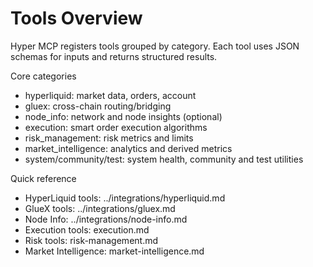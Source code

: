 # Tools Overview

Hyper MCP registers tools grouped by category. Each tool uses JSON schemas for inputs and returns structured results.

Core categories

- hyperliquid: market data, orders, account
- gluex: cross-chain routing/bridging
- node_info: network and node insights (optional)
- execution: smart order execution algorithms
- risk_management: risk metrics and limits
- market_intelligence: analytics and derived metrics
- system/community/test: system health, community and test utilities

Quick reference

- HyperLiquid tools: ../integrations/hyperliquid.md
- GlueX tools: ../integrations/gluex.md
- Node Info: ../integrations/node-info.md
- Execution tools: execution.md
- Risk tools: risk-management.md
- Market Intelligence: market-intelligence.md
